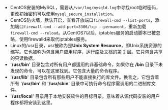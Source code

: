 - CentOS安装的MySQL，需要从`/var/log/mysqld.log`中寻找root临时密码，更改初始密码可以使用`mysql_secure_installation`。
- CentOS防火墙，默认开启，查看开放端口`firewall-cmd --list-ports`，添加端口`firewall-cmd --add-port=3306/tcp --permanent`，重新加载`firewall-cmd --reload`。从CentOS7以后，iptables服务的启动脚本已被忽略，使用firewalld来取代iptables服务。
- Linux的/usr目录，usr被称为是**Unix System Resource**，即Unix系统资源的缩写。它也被称为包含用户应用程序，运行库及文档的第 2 层。它只包含共享的只读数据。
- '**/usr/bin**' 目录包含对所有用户都适用的非基础命令，如果你在 **/bin** 目录下未发现的命令，可以在这里找到。它包含大量的命令程序。
- '**/usr/lib**' 目录包含所有那些用户不能直接执行的库文件。换言之，它包含着所有 '**/usr/bin**' 和 '**/usr/sbin**' 目录中可执行命令程序需调用的二进制库文件。
- '**/usr/local**' 目录用于本地安装软件的目标目录。意味着从源代码安装的用户程序都将安装到这里。

